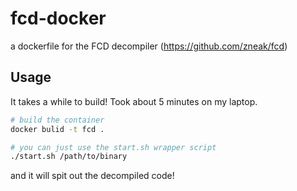 # fcd-docker

a dockerfile for the FCD decompiler (https://github.com/zneak/fcd)

## Usage

It takes a while to build! Took about 5 minutes on my laptop.

```sh
# build the container
docker bulid -t fcd .

# you can just use the start.sh wrapper script
./start.sh /path/to/binary
```

and it will spit out the decompiled code!
